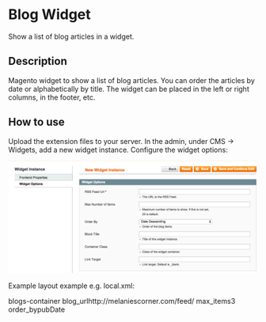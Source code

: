 Blog Widget
==========
Show a list of blog articles in a widget.

Description
-----------
Magento widget to show a list of blog articles. You can order the articles by date 
or alphabetically by title. The widget can be placed in the left or right columns,
in the footer, etc. 


How to use
----------

Upload the extension files to your server. In the admin, under CMS -> Widgets,
add a new widget instance. Configure the widget options:

<img src="md/widget_options.png" />

Example layout example e.g. local.xml:

<!-- Add blog feed extension. -->
<block type="aydus_blogwidget/widget" name="blogFeed">
	<action method="setContainerClass"><value>blogs-container</value></action>
	<action method="setData"><name>blog_url</name><value>http://melaniescorner.com/feed/</value></action>
	<action method="setData"><name>max_items</name><value>3</value></action>
	<action method="setData"><name>order_by</name><value>pubDate</value></action>
</block>

